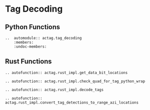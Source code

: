 # Tag Decoding

## Python Functions
```{eval-rst}
..  automodule:: actag.tag_decoding
    :members:
    :undoc-members:
```

## Rust Functions

```{eval-rst}
.. autofunction:: actag.rust_impl.get_data_bit_locations
```

```{eval-rst}
.. autofunction:: actag.rust_impl.check_quad_for_tag_python_wrap
```

```{eval-rst}
.. autofunction:: actag.rust_impl.decode_tags
```

```{eval-rst}
.. autofunction:: actag.rust_impl.convert_tag_detections_to_range_azi_locations
```